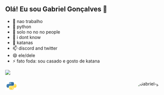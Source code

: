  ## Olá! Eu sou Gabriel Gonçalves 👋

- 🔭 nao trabalho
- 🌱 python
- 👯 solo no no no people
- 🤔 i dont know
- 💬 katanas
- 📫 discord and twitter
- 😄 ele/dele
- ⚡ fato foda: sou casado e gosto de katana

<div align="left">
  <a href="https://github.com/ywgabriel">
  <img height="180em" src="https://github-readme-stats.vercel.app/api?username=ywgabriel&show_icons=true&theme=gotham&include_all_commits=true&count_private=true"/>
  <!-- <img height="180em" src="https://github-readme-stats.vercel.app/api/top-langs/?username=ywgabriel&layout=compact&langs_count=7&theme=gotham"/> -->
</div>

<div style="display: inline_block"><br>
  
  <img align="center" alt="Gabriel-Python" height="30" width="40" src="https://raw.githubusercontent.com/devicons/devicon/master/icons/python/python-original.svg">
  <img align="right" alt="Gabriel-pic" height="150" style="border-radius:50px;" src="https://discord.com/channels/988238989460930560/988238990085853266/1010982277968297984.gif">
</div>
